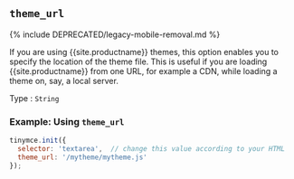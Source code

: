 ## `theme_url`

{% include DEPRECATED/legacy-mobile-removal.md %}

If you are using {{site.productname}} themes, this option enables you to specify the location of the theme file. This is useful if you are loading {{site.productname}} from one URL, for example a CDN, while loading a theme on, say, a local server.

Type
: `String`

### Example: Using `theme_url`

```js
tinymce.init({
  selector: 'textarea',  // change this value according to your HTML
  theme_url: '/mytheme/mytheme.js'
});
```
